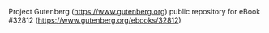 Project Gutenberg (https://www.gutenberg.org) public repository for eBook #32812 (https://www.gutenberg.org/ebooks/32812)

